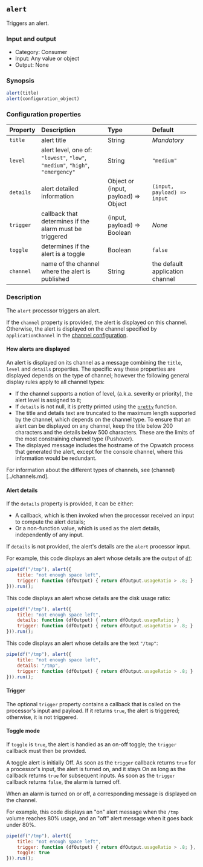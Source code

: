## `alert`

Triggers an alert.

### Input and output

* Category: Consumer
* Input: Any value or object
* Output: None

### Synopsis

```js
alert(title)
alert(configuration_object)
```

### Configuration properties

| Property | Description | Type | Default |
| :--- | :--- | :--- | :--- |
| `title` | alert title | String | *Mandatory* | 
| `level` | alert level, one of: `"lowest"`, `"low"`, `"medium"`, `"high"`, `"emergency"`  | String | `"medium"` |
| `details` | alert detailed information | Object or (input, payload) => Object | `(input, payload) => input` | 
| `trigger` | callback that determines if the alarm must be triggered | (input, payload) => Boolean | *None* |
| `toggle` | determines if the alert is a toggle | Boolean | `false` |
| `channel` | name of the channel where the alert is published | String | the default application channel |

### Description

The `alert` processor triggers an alert.

If the `channel` property is provided, the alert is displayed on this channel. Otherwise, the alert is displayed on the 
channel specified by `applicationChannel` in the [channel configuration](../channels.md).

#### How alerts are displayed

An alert is displayed on its channel as a message combining the `title`, `level` and `details` 
properties. The specific way these properties are displayed depends on the type of channel; however the following 
general display rules apply to all channel types:

* If the channel supports a notion of level, (a.k.a. severity or priority), the alert level is assigned to it; 
* If `details` is not null, it is pretty printed using the [`pretty`](programming.md) function.
* The title and details text are truncated to the maximum length supported by the channel, which depends on
  the channel type. To ensure that an alert can be displayed on any channel, keep the title below 200 characters and the 
  details below 500 characters. These are the limits of the most constraining channel type (Pushover). 
* The displayed message includes the hostname of the Opwatch process that generated the alert, except for the 
  console channel, where this information would be redundant.

For information about the different types of channels, see (channel)[../channels.md].

#### Alert details

If the `details` property is provided, it can be either:

* A callback, which is then invoked when the processor received an input to compute the alert details;
* Or a non-function value, which is used as the alert details, independently of any input.

If `details` is not provided, the alert's details are the `alert` processor input.

For example, this code displays an alert whose details are the output of [`df`](df.md):

```js
pipe(df("/tmp"), alert({
	title: "not enough space left",
	trigger: function (dfOutput) { return dfOutput.usageRatio > .8; }
})).run();
```

This code displays an alert whose details are the disk usage ratio:

```js
pipe(df("/tmp"), alert({
	title: "not enough space left",
	details: function (dfOutput) { return dfOutput.usageRatio; }
	trigger: function (dfOutput) { return dfOutput.usageRatio > .8; }
})).run();
```

This code displays an alert whose details are the text `"/tmp"`:

```js
pipe(df("/tmp"), alert({
	title: "not enough space left",
	details: "/tmp",
	trigger: function (dfOutput) { return dfOutput.usageRatio > .8; }
})).run();
```

#### Trigger

The optional `trigger` property contains a callback that is called on the processor's input and payload. If it
returns `true`, the alert is triggered; otherwise, it is not triggered.

#### Toggle mode

If `toggle` is `true`, the alert is handled as an on-off toggle; the `trigger` callback must then be provided.

A toggle alert is initially Off. As soon as the `trigger` callback returns `true` for a processor's input, the alert 
is turned on, and it stays On as long as the callback returns `true` for subsequent inputs. As soon as the 
`trigger` callback returns `false`, the alarm is turned off.

When an alarm is turned on or off, a corresponding message is displayed on the channel.

For example, this code displays an "on" alert message when the `/tmp` volume reaches 80% usage, and an "off"
alert message when it goes back under 80%.

```js
pipe(df("/tmp"), alert({
	title: "not enough space left",
	trigger: function (dfOutput) { return dfOutput.usageRatio > .8; },
	toggle: true
})).run();
```
